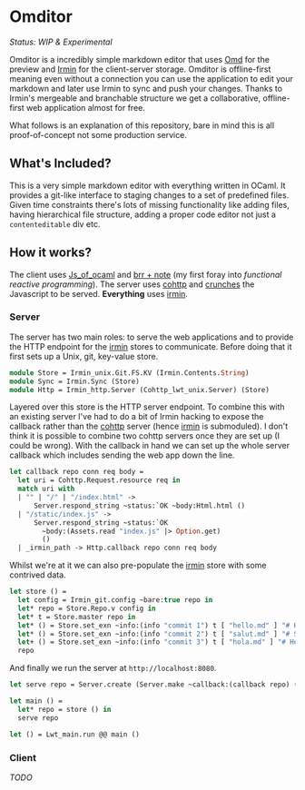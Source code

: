# Omditor

*Status: WIP & Experimental*

Omditor is a incredibly simple markdown editor that uses [Omd][omd] for the preview and [Irmin][irmin] for the client-server storage. Omditor is offline-first meaning even without a connection you can use the application to edit your markdown and later use Irmin to sync and push your changes. Thanks to Irmin's mergeable and branchable structure we get a collaborative, offline-first web application almost for free.

What follows is an explanation of this repository, bare in mind this is all proof-of-concept not some production service.

## What's Included?

This is a very simple markdown editor with everything written in OCaml. It provides a git-like interface to staging changes to a set of predefined files. Given time constraints there's lots of missing functionality like adding files, having hierarchical file structure, adding a proper code editor not just a `contenteditable` div etc.

## How it works?

The client uses [Js_of_ocaml][jsoo] and [brr + note][brr] (my first foray into *functional reactive programming*). The server uses [cohttp][cohttp] and [crunches][crunch] the Javascript to be served. **Everything** uses [irmin][irmin].

### Server

The server has two main roles: to serve the web applications and to provide the HTTP endpoint for the [irmin][irmin] stores to communicate. Before doing that it first sets up a Unix, git, key-value store. 

<!-- $MDX file=src/server/main.ml,part=0 -->
```ocaml
module Store = Irmin_unix.Git.FS.KV (Irmin.Contents.String)
module Sync = Irmin.Sync (Store)
module Http = Irmin_http.Server (Cohttp_lwt_unix.Server) (Store)
```

Layered over this store is the HTTP server endpoint. To combine this with an existing server I've had to do a bit of Irmin hacking to expose the callback rather than the [cohttp][cohttp] server (hence [irmin][irmin] is submoduled). I don't think it is possible to combine two cohttp servers once they are set up (I could be wrong). With the callback in hand we can set up the whole server callback which includes sending the web app down the line. 

<!-- $MDX file=src/server/main.ml,part=3 -->
```ocaml
let callback repo conn req body =
  let uri = Cohttp.Request.resource req in
  match uri with
  | "" | "/" | "/index.html" ->
      Server.respond_string ~status:`OK ~body:Html.html ()
  | "/static/index.js" ->
      Server.respond_string ~status:`OK
        ~body:(Assets.read "index.js" |> Option.get)
        ()
  | _irmin_path -> Http.callback repo conn req body
```

Whilst we're at it we can also pre-populate the [irmin][irmin] store with some contrived data. 

<!-- $MDX file=src/server/main.ml,part=2 -->
```ocaml
let store () =
  let config = Irmin_git.config ~bare:true repo in
  let* repo = Store.Repo.v config in
  let* t = Store.master repo in
  let* () = Store.set_exn ~info:(info "commit 1") t [ "hello.md" ] "# Hello!" in
  let* () = Store.set_exn ~info:(info "commit 2") t [ "salut.md" ] "# Salut!" in
  let+ () = Store.set_exn ~info:(info "commit 3") t [ "hola.md" ] "# Hola!" in
  repo
```

And finally we run the server at `http://localhost:8080`. 

<!-- $MDX file=src/server/main.ml,part=4 -->
```ocaml
let serve repo = Server.create (Server.make ~callback:(callback repo) ())

let main () =
  let* repo = store () in
  serve repo

let () = Lwt_main.run @@ main ()
```

### Client 

*TODO*

[irmin]: https://github.com/mirage/irmin
[cohttp]: https://github.com/mirage/ocaml-cohttp
[brr]: https://erratique.ch/software/brr
[jsoo]: https://github.com/ocsigen/js_of_ocaml
[omd]: https://github.com/ocaml/omd
[crunch]: https://github.com/mirage/ocaml-crunch
